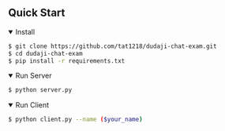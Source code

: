 ## Quick Start

<details open>
<summary>Install</summary>

```bash
$ git clone https://github.com/tat1218/dudaji-chat-exam.git
$ cd dudaji-chat-exam
$ pip install -r requirements.txt
```

</details>

<details open>
<summary>Run Server</summary>

```bash
$ python server.py
```

</details>

<details open>
<summary>Run Client</summary>

```bash
$ python client.py --name ($your_name)
```

</details>